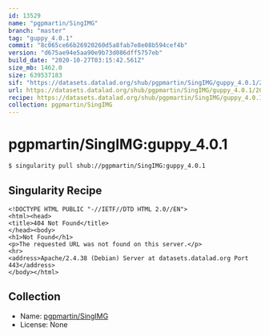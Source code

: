 ```yaml
---
id: 13529
name: "pgpmartin/SingIMG"
branch: "master"
tag: "guppy_4.0.1"
commit: "8c065ce66b26920260d5a8fab7e8e08b594cef4b"
version: "d675ae94e5aa90e9b73d086dff5757eb"
build_date: "2020-10-27T03:15:42.561Z"
size_mb: 1462.0
size: 639537183
sif: "https://datasets.datalad.org/shub/pgpmartin/SingIMG/guppy_4.0.1/2020-10-27-8c065ce6-d675ae94/d675ae94e5aa90e9b73d086dff5757eb.sif"
url: https://datasets.datalad.org/shub/pgpmartin/SingIMG/guppy_4.0.1/2020-10-27-8c065ce6-d675ae94/
recipe: https://datasets.datalad.org/shub/pgpmartin/SingIMG/guppy_4.0.1/2020-10-27-8c065ce6-d675ae94/Singularity
collection: pgpmartin/SingIMG
---
```


# pgpmartin/SingIMG:guppy_4.0.1

```bash
$ singularity pull shub://pgpmartin/SingIMG:guppy_4.0.1
```

## Singularity Recipe

```singularity
<!DOCTYPE HTML PUBLIC "-//IETF//DTD HTML 2.0//EN">
<html><head>
<title>404 Not Found</title>
</head><body>
<h1>Not Found</h1>
<p>The requested URL was not found on this server.</p>
<hr>
<address>Apache/2.4.38 (Debian) Server at datasets.datalad.org Port 443</address>
</body></html>
```

## Collection

 - Name: [pgpmartin/SingIMG](https://github.com/pgpmartin/SingIMG)
 - License: None

